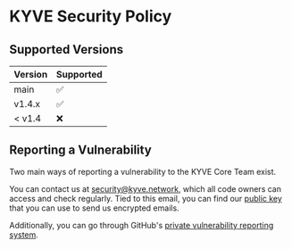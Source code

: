 # KYVE Security Policy

## Supported Versions

| Version | Supported          |
|---------|--------------------|
| main    | :white_check_mark: |
| v1.4.x  | :white_check_mark: |
| < v1.4  | :x:                |

## Reporting a Vulnerability

Two main ways of reporting a vulnerability to the KYVE Core Team exist.

You can contact us at security@kyve.network, which all code owners can access and check regularly. Tied to this email, you can find our [public key](https://keys.openpgp.org/search?q=security@kyve.network) that you can use to send us encrypted emails.

Additionally, you can go through GitHub's [private vulnerability reporting system](https://github.com/KYVENetwork/chain/security/advisories/new).
